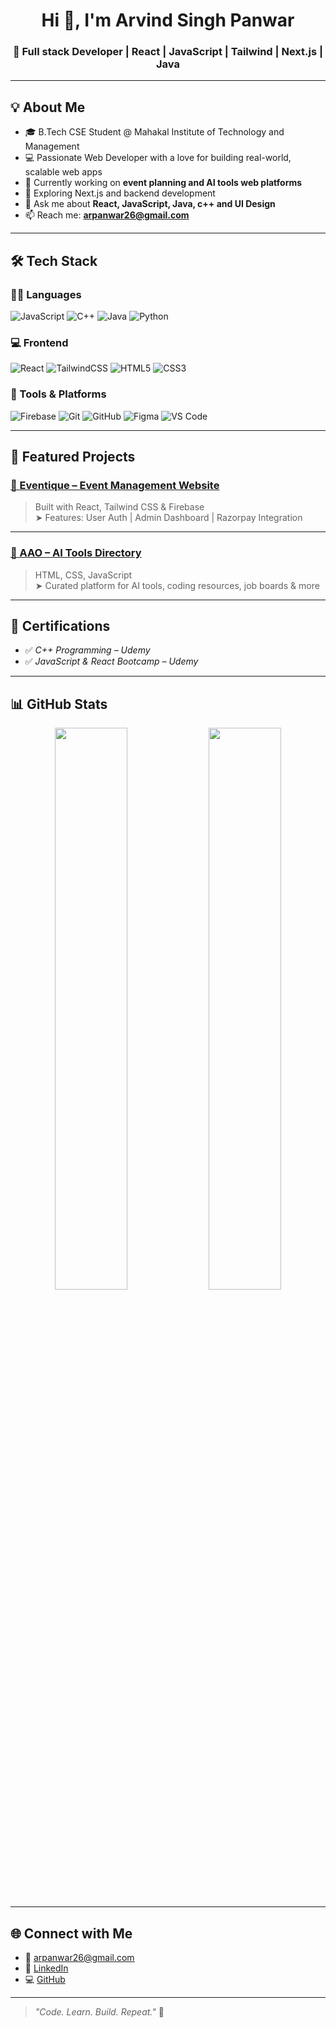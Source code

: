 <h1 align="center">Hi 👋, I'm Arvind Singh Panwar</h1>
<h3 align="center">🚀 Full stack Developer | React | JavaScript | Tailwind | Next.js | Java </h3>

---

## 💡 About Me

- 🎓 B.Tech CSE Student @ Mahakal Institute of Technology and Management
- 💻 Passionate Web Developer with a love for building real-world, scalable web apps
- 🔭 Currently working on **event planning and AI tools web platforms**
- 🌱 Exploring Next.js and backend development
- 💬 Ask me about **React, JavaScript, Java, c++ and UI Design**
- 📫 Reach me: **[arpanwar26@gmail.com](mailto:arpanwar26@gmail.com)**

---

## 🛠️ Tech Stack

### 👨‍💻 Languages  
![JavaScript](https://img.shields.io/badge/JavaScript-000?style=for-the-badge&logo=javascript)
![C++](https://img.shields.io/badge/C++-000?style=for-the-badge&logo=c%2B%2B&logoColor=00599C)
![Java](https://img.shields.io/badge/Java-000?style=for-the-badge&logo=java)
![Python](https://img.shields.io/badge/Python-000?style=for-the-badge&logo=python)

### 💻 Frontend  
![React](https://img.shields.io/badge/React-000?style=for-the-badge&logo=react)
![TailwindCSS](https://img.shields.io/badge/Tailwind_CSS-000?style=for-the-badge&logo=tailwind-css)
![HTML5](https://img.shields.io/badge/HTML5-000?style=for-the-badge&logo=html5)
![CSS3](https://img.shields.io/badge/CSS3-000?style=for-the-badge&logo=css3)

### 🔧 Tools & Platforms  
![Firebase](https://img.shields.io/badge/Firebase-000?style=for-the-badge&logo=firebase)
![Git](https://img.shields.io/badge/Git-000?style=for-the-badge&logo=git)
![GitHub](https://img.shields.io/badge/GitHub-000?style=for-the-badge&logo=github)
![Figma](https://img.shields.io/badge/Figma-000?style=for-the-badge&logo=figma)
![VS Code](https://img.shields.io/badge/VS%20Code-000?style=for-the-badge&logo=visual-studio-code)

---

## 📌 Featured Projects

### [🎉 Eventique – Event Management Website](https://github.com/newdevatgit/event-management)
> Built with React, Tailwind CSS & Firebase  
> ➤ Features: User Auth | Admin Dashboard | Razorpay Integration

---

### [🧠 AAO – AI Tools Directory](https://github.com/newdevatgit/AAO)
> HTML, CSS, JavaScript  
> ➤ Curated platform for AI tools, coding resources, job boards & more

---

## 📜 Certifications

- ✅ *C++ Programming – Udemy*
- ✅ *JavaScript & React Bootcamp – Udemy*

---

## 📊 GitHub Stats

<p align="center">
  <img src="https://github-readme-stats.vercel.app/api?username=newdevatgit&show_icons=true&theme=tokyonight&hide_border=true" width="48%"/>
  <img src="https://github-readme-streak-stats.herokuapp.com/?user=newdevatgit&theme=tokyonight&hide_border=true" width="48%"/>
</p>

---

## 🌐 Connect with Me

- 📧 [arpanwar26@gmail.com](mailto:arpanwar26@gmail.com)
- 💼 [LinkedIn](https://www.linkedin.com/in/arvind-singh-panwar-924a92281)
- 💻 [GitHub](https://github.com/newdevatgit)

---

> _"Code. Learn. Build. Repeat."_ 🚀
